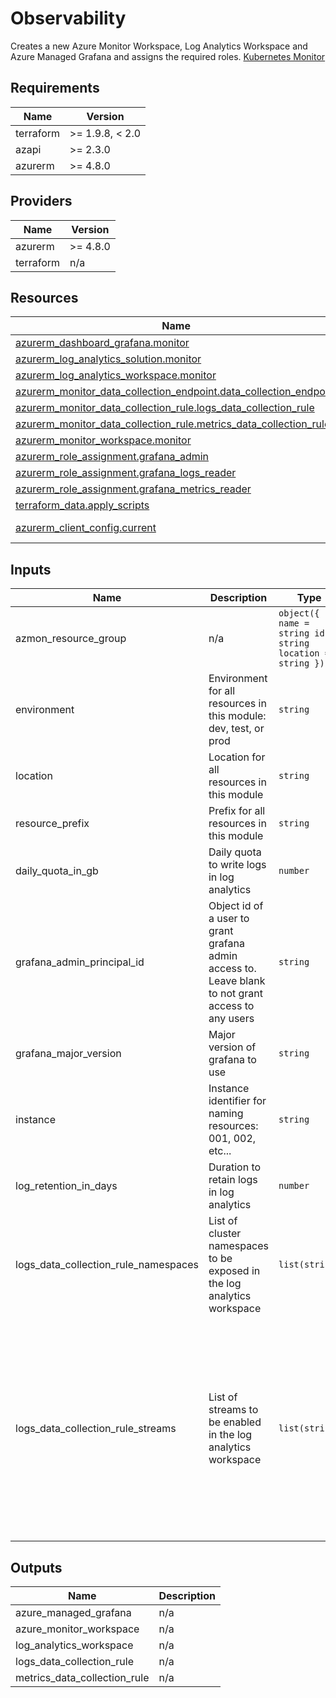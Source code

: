 <!-- BEGIN_TF_DOCS -->
<!-- markdown-table-prettify-ignore-start -->
# Observability

Creates a new Azure Monitor Workspace, Log Analytics Workspace and Azure Managed Grafana and assigns the required roles.
[Kubernetes Monitor](https://learn.microsoft.com/azure/azure-monitor/containers/kubernetes-monitoring-enable?tabs=terraform)

## Requirements

| Name | Version |
|------|---------|
| terraform | >= 1.9.8, < 2.0 |
| azapi | >= 2.3.0 |
| azurerm | >= 4.8.0 |

## Providers

| Name | Version |
|------|---------|
| azurerm | >= 4.8.0 |
| terraform | n/a |

## Resources

| Name | Type |
|------|------|
| [azurerm_dashboard_grafana.monitor](https://registry.terraform.io/providers/hashicorp/azurerm/latest/docs/resources/dashboard_grafana) | resource |
| [azurerm_log_analytics_solution.monitor](https://registry.terraform.io/providers/hashicorp/azurerm/latest/docs/resources/log_analytics_solution) | resource |
| [azurerm_log_analytics_workspace.monitor](https://registry.terraform.io/providers/hashicorp/azurerm/latest/docs/resources/log_analytics_workspace) | resource |
| [azurerm_monitor_data_collection_endpoint.data_collection_endpoint](https://registry.terraform.io/providers/hashicorp/azurerm/latest/docs/resources/monitor_data_collection_endpoint) | resource |
| [azurerm_monitor_data_collection_rule.logs_data_collection_rule](https://registry.terraform.io/providers/hashicorp/azurerm/latest/docs/resources/monitor_data_collection_rule) | resource |
| [azurerm_monitor_data_collection_rule.metrics_data_collection_rule](https://registry.terraform.io/providers/hashicorp/azurerm/latest/docs/resources/monitor_data_collection_rule) | resource |
| [azurerm_monitor_workspace.monitor](https://registry.terraform.io/providers/hashicorp/azurerm/latest/docs/resources/monitor_workspace) | resource |
| [azurerm_role_assignment.grafana_admin](https://registry.terraform.io/providers/hashicorp/azurerm/latest/docs/resources/role_assignment) | resource |
| [azurerm_role_assignment.grafana_logs_reader](https://registry.terraform.io/providers/hashicorp/azurerm/latest/docs/resources/role_assignment) | resource |
| [azurerm_role_assignment.grafana_metrics_reader](https://registry.terraform.io/providers/hashicorp/azurerm/latest/docs/resources/role_assignment) | resource |
| [terraform_data.apply_scripts](https://registry.terraform.io/providers/hashicorp/terraform/latest/docs/resources/data) | resource |
| [azurerm_client_config.current](https://registry.terraform.io/providers/hashicorp/azurerm/latest/docs/data-sources/client_config) | data source |

## Inputs

| Name | Description | Type | Default | Required |
|------|-------------|------|---------|:--------:|
| azmon\_resource\_group | n/a | ```object({ name = string id = string location = string })``` | n/a | yes |
| environment | Environment for all resources in this module: dev, test, or prod | `string` | n/a | yes |
| location | Location for all resources in this module | `string` | n/a | yes |
| resource\_prefix | Prefix for all resources in this module | `string` | n/a | yes |
| daily\_quota\_in\_gb | Daily quota to write logs in log analytics | `number` | `10` | no |
| grafana\_admin\_principal\_id | Object id of a user to grant grafana admin access to. Leave blank to not grant access to any users | `string` | `null` | no |
| grafana\_major\_version | Major version of grafana to use | `string` | `"10"` | no |
| instance | Instance identifier for naming resources: 001, 002, etc... | `string` | `"001"` | no |
| log\_retention\_in\_days | Duration to retain logs in log analytics | `number` | `30` | no |
| logs\_data\_collection\_rule\_namespaces | List of cluster namespaces to be exposed in the log analytics workspace | `list(string)` | ```[ "kube-system", "gatekeeper-system", "azure-arc", "azure-iot-operations" ]``` | no |
| logs\_data\_collection\_rule\_streams | List of streams to be enabled in the log analytics workspace | `list(string)` | ```[ "Microsoft-ContainerLog", "Microsoft-ContainerLogV2", "Microsoft-KubeEvents", "Microsoft-KubePodInventory", "Microsoft-KubeNodeInventory", "Microsoft-KubePVInventory", "Microsoft-KubeServices", "Microsoft-KubeMonAgentEvents", "Microsoft-InsightsMetrics", "Microsoft-ContainerInventory", "Microsoft-ContainerNodeInventory", "Microsoft-Perf" ]``` | no |

## Outputs

| Name | Description |
|------|-------------|
| azure\_managed\_grafana | n/a |
| azure\_monitor\_workspace | n/a |
| log\_analytics\_workspace | n/a |
| logs\_data\_collection\_rule | n/a |
| metrics\_data\_collection\_rule | n/a |
<!-- markdown-table-prettify-ignore-end -->
<!-- END_TF_DOCS -->
